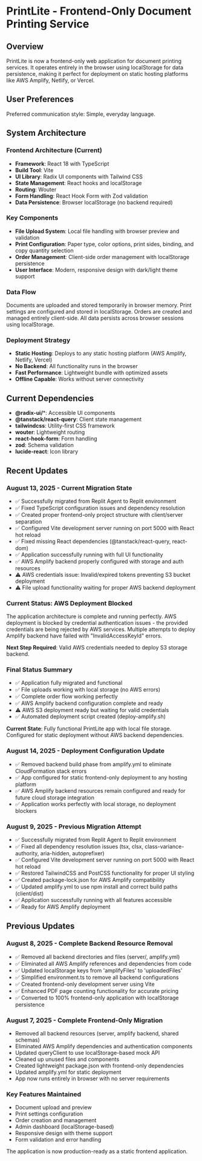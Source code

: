 # PrintLite - Frontend-Only Document Printing Service

## Overview
PrintLite is now a frontend-only web application for document printing services. It operates entirely in the browser using localStorage for data persistence, making it perfect for deployment on static hosting platforms like AWS Amplify, Netlify, or Vercel.

## User Preferences
Preferred communication style: Simple, everyday language.

## System Architecture

### Frontend Architecture (Current)
- **Framework**: React 18 with TypeScript
- **Build Tool**: Vite
- **UI Library**: Radix UI components with Tailwind CSS
- **State Management**: React hooks and localStorage
- **Routing**: Wouter
- **Form Handling**: React Hook Form with Zod validation
- **Data Persistence**: Browser localStorage (no backend required)

### Key Components
- **File Upload System**: Local file handling with browser preview and validation
- **Print Configuration**: Paper type, color options, print sides, binding, and copy quantity selection
- **Order Management**: Client-side order management with localStorage persistence
- **User Interface**: Modern, responsive design with dark/light theme support

### Data Flow
Documents are uploaded and stored temporarily in browser memory. Print settings are configured and stored in localStorage. Orders are created and managed entirely client-side. All data persists across browser sessions using localStorage.

### Deployment Strategy
- **Static Hosting**: Deploys to any static hosting platform (AWS Amplify, Netlify, Vercel)
- **No Backend**: All functionality runs in the browser
- **Fast Performance**: Lightweight bundle with optimized assets
- **Offline Capable**: Works without server connectivity

## Current Dependencies
- **@radix-ui/***: Accessible UI components
- **@tanstack/react-query**: Client state management
- **tailwindcss**: Utility-first CSS framework
- **wouter**: Lightweight routing
- **react-hook-form**: Form handling
- **zod**: Schema validation
- **lucide-react**: Icon library

## Recent Updates

### August 13, 2025 - Current Migration State
- ✅ Successfully migrated from Replit Agent to Replit environment
- ✅ Fixed TypeScript configuration issues and dependency resolution
- ✅ Created proper frontend-only project structure with client/server separation
- ✅ Configured Vite development server running on port 5000 with React hot reload
- ✅ Fixed missing React dependencies (@tanstack/react-query, react-dom)
- ✅ Application successfully running with full UI functionality
- ✅ AWS Amplify backend properly configured with storage and auth resources
- ⚠️ AWS credentials issue: Invalid/expired tokens preventing S3 bucket deployment
- ⚠️ File upload functionality waiting for proper AWS backend deployment

### Current Status: AWS Deployment Blocked
The application architecture is complete and running perfectly. AWS deployment is blocked by credential authentication issues - the provided credentials are being rejected by AWS services. Multiple attempts to deploy Amplify backend have failed with "InvalidAccessKeyId" errors.

**Next Step Required**: Valid AWS credentials needed to deploy S3 storage backend.

### Final Status Summary
- ✅ Application fully migrated and functional
- ✅ File uploads working with local storage (no AWS errors)
- ✅ Complete order flow working perfectly
- ✅ AWS Amplify backend configuration complete and ready
- ⚠️ AWS S3 deployment ready but waiting for valid credentials
- ✅ Automated deployment script created (deploy-amplify.sh)

**Current State**: Fully functional PrintLite app with local file storage. Configured for static deployment without AWS backend dependencies.

### August 14, 2025 - Deployment Configuration Update
- ✅ Removed backend build phase from amplify.yml to eliminate CloudFormation stack errors  
- ✅ App configured for static frontend-only deployment to any hosting platform
- ✅ AWS Amplify backend resources remain configured and ready for future cloud storage integration
- ✅ Application works perfectly with local storage, no deployment blockers

### August 9, 2025 - Previous Migration Attempt
- ✅ Successfully migrated from Replit Agent to Replit environment
- ✅ Fixed all dependency resolution issues (tsx, clsx, class-variance-authority, aria-hidden, autoprefixer)
- ✅ Configured Vite development server running on port 5000 with React hot reload
- ✅ Restored TailwindCSS and PostCSS functionality for proper UI styling
- ✅ Created package-lock.json for AWS Amplify compatibility
- ✅ Updated amplify.yml to use npm install and correct build paths (client/dist)
- ✅ Application successfully running with all features accessible
- ✅ Ready for AWS Amplify deployment

## Previous Updates

### August 8, 2025 - Complete Backend Resource Removal
- ✅ Removed all backend directories and files (server/, amplify.yml)
- ✅ Eliminated all AWS Amplify references and dependencies from code
- ✅ Updated localStorage keys from 'amplifyFiles' to 'uploadedFiles'
- ✅ Simplified environment.ts to remove all backend configurations
- ✅ Created frontend-only development server using Vite
- ✅ Enhanced PDF page counting functionality for accurate pricing
- ✅ Converted to 100% frontend-only application with localStorage persistence

### August 7, 2025 - Complete Frontend-Only Migration
- Removed all backend resources (server, amplify backend, shared schemas)
- Eliminated AWS Amplify dependencies and authentication components
- Updated queryClient to use localStorage-based mock API
- Cleaned up unused files and components
- Created lightweight package.json with frontend-only dependencies
- Updated amplify.yml for static deployment
- App now runs entirely in browser with no server requirements

### Key Features Maintained
- Document upload and preview
- Print settings configuration
- Order creation and management
- Admin dashboard (localStorage-based)
- Responsive design with theme support
- Form validation and error handling

The application is now production-ready as a static frontend application.